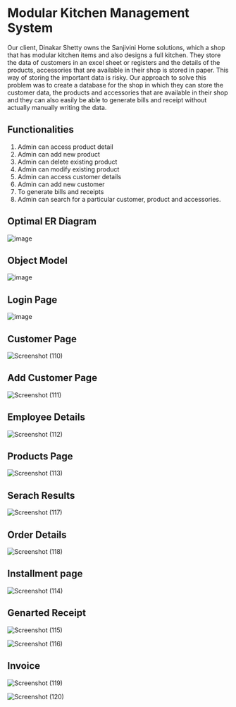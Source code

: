 # Modular Kitchen Management System
Our client, Dinakar Shetty owns the Sanjivini Home solutions, which a shop that has modular kitchen items and also designs a full kitchen. They store the data of customers in an excel sheet or registers and the details of the products, accessories that are available in their shop is stored in paper. This way of storing the important data is risky. Our approach to solve this problem was to create a database for the shop in which they can store the customer data, the products and accessories that are available in their shop and they can also easily be able to generate bills and receipt without actually manually writing the data. 

## Functionalities
1. Admin can access product detail
2. Admin can add new product
3. Admin can delete existing product
4. Admin can modify existing product
5. Admin can access customer details
6. Admin can add new customer
7. To generate bills and receipts
8. Admin can search for a particular customer, product and accessories. 

## Optimal ER Diagram

![image](https://user-images.githubusercontent.com/60216852/173503156-f22c4e25-683a-4be3-836b-b0ca7cedd6cb.png)

## Object Model

![image](https://user-images.githubusercontent.com/60216852/173503215-fd55f04a-0e27-4cc2-acbd-cd6075d4e2dd.png)

## Login Page
![image](https://user-images.githubusercontent.com/60216852/173503259-a30c2a08-3f02-4fc2-aeaa-4ad98c01c8f8.png)
## Customer Page

![Screenshot (110)](https://user-images.githubusercontent.com/60216852/173505073-36db7c73-6e84-490b-a450-d792d947398b.png)
## Add Customer Page
![Screenshot (111)](https://user-images.githubusercontent.com/60216852/173505135-5344f512-c1e4-4d9c-a74b-3a2e59e4a87e.png)
## Employee Details
![Screenshot (112)](https://user-images.githubusercontent.com/60216852/173505229-276290ef-52d9-4fe3-b2d8-6033cd9afc29.png)

## Products Page
![Screenshot (113)](https://user-images.githubusercontent.com/60216852/173505261-65b8af8e-1a29-4d81-8915-0ea714fde10c.png)

## Serach Results
![Screenshot (117)](https://user-images.githubusercontent.com/60216852/173505778-23153c84-801e-4523-8e23-51f9424eb8bb.png)

## Order Details

![Screenshot (118)](https://user-images.githubusercontent.com/60216852/173506018-6c0649ee-6ae4-43bb-8fc9-82df066f53da.png)

## Installment page

![Screenshot (114)](https://user-images.githubusercontent.com/60216852/173505441-0c7765c1-1a4c-4b50-9c5d-0aeaccb8d880.png)

## Genarted Receipt
![Screenshot (115)](https://user-images.githubusercontent.com/60216852/173505490-1fd883b0-2b8c-4c15-8a0e-100e9183f131.png)

![Screenshot (116)](https://user-images.githubusercontent.com/60216852/173505650-42fc9eac-880a-458b-98c2-2a50d93b6c9c.png)

## Invoice

![Screenshot (119)](https://user-images.githubusercontent.com/60216852/173505958-a45be49a-5fe5-4cc1-87af-beba74931457.png)

![Screenshot (120)](https://user-images.githubusercontent.com/60216852/173505991-1c8d227f-dd88-4c60-ad79-ed193fdc336d.png)



